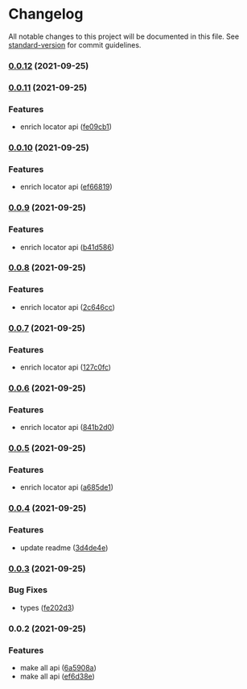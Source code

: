 # Changelog

All notable changes to this project will be documented in this file. See [standard-version](https://github.com/conventional-changelog/standard-version) for commit guidelines.

### [0.0.12](https://github.com/IgorBabkin/react-clean-reactive-architecture/compare/v0.0.11...v0.0.12) (2021-09-25)

### [0.0.11](https://github.com/IgorBabkin/react-clean-reactive-architecture/compare/v0.0.10...v0.0.11) (2021-09-25)


### Features

* enrich locator api ([fe09cb1](https://github.com/IgorBabkin/react-clean-reactive-architecture/commit/fe09cb11e89a3cada7a4d65dd4d220fc9a4f9b8b))

### [0.0.10](https://github.com/IgorBabkin/react-clean-reactive-architecture/compare/v0.0.9...v0.0.10) (2021-09-25)


### Features

* enrich locator api ([ef66819](https://github.com/IgorBabkin/react-clean-reactive-architecture/commit/ef6681913289b24895c334c3c80ba3a64a2cc6e1))

### [0.0.9](https://github.com/IgorBabkin/react-clean-reactive-architecture/compare/v0.0.8...v0.0.9) (2021-09-25)


### Features

* enrich locator api ([b41d586](https://github.com/IgorBabkin/react-clean-reactive-architecture/commit/b41d586f5ea2b49e4824af4cef0851255dec88b5))

### [0.0.8](https://github.com/IgorBabkin/react-clean-reactive-architecture/compare/v0.0.7...v0.0.8) (2021-09-25)


### Features

* enrich locator api ([2c646cc](https://github.com/IgorBabkin/react-clean-reactive-architecture/commit/2c646ccb38ac264365835f160005c44faca8118f))

### [0.0.7](https://github.com/IgorBabkin/react-clean-reactive-architecture/compare/v0.0.6...v0.0.7) (2021-09-25)


### Features

* enrich locator api ([127c0fc](https://github.com/IgorBabkin/react-clean-reactive-architecture/commit/127c0fcbf0753931c3405d4f04b2a82167510e00))

### [0.0.6](https://github.com/IgorBabkin/react-clean-reactive-architecture/compare/v0.0.5...v0.0.6) (2021-09-25)


### Features

* enrich locator api ([841b2d0](https://github.com/IgorBabkin/react-clean-reactive-architecture/commit/841b2d0494720d8269532c438cf193e9ff3c65b9))

### [0.0.5](https://github.com/IgorBabkin/react-clean-reactive-architecture/compare/v0.0.4...v0.0.5) (2021-09-25)


### Features

* enrich locator api ([a685de1](https://github.com/IgorBabkin/react-clean-reactive-architecture/commit/a685de1d15521e00311a24a6a61252c79bac3311))

### [0.0.4](https://github.com/IgorBabkin/react-clean-reactive-architecture/compare/v0.0.3...v0.0.4) (2021-09-25)


### Features

* update readme ([3d4de4e](https://github.com/IgorBabkin/react-clean-reactive-architecture/commit/3d4de4efe3755adabeeaef54e360ff9cf41c36ef))

### [0.0.3](https://github.com/IgorBabkin/react-clean-reactive-architecture/compare/v0.0.2...v0.0.3) (2021-09-25)


### Bug Fixes

* types ([fe202d3](https://github.com/IgorBabkin/react-clean-reactive-architecture/commit/fe202d30d624de6edb0f651f619af4e5a64a6f37))

### 0.0.2 (2021-09-25)


### Features

* make all api ([6a5908a](https://github.com/IgorBabkin/react-clean-reactive-architecture/commit/6a5908a32230bdadc880e809a53c77d82855fcb9))
* make all api ([ef6d38e](https://github.com/IgorBabkin/react-clean-reactive-architecture/commit/ef6d38e000dd15c3c0ccd5cabb60e5057afd3a50))
